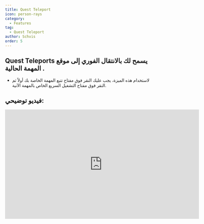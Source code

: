 ```yaml
---
title: Quest Teleport
icon: person-rays
category:
  - Features
tag:
  - Quest Teleport
author: Schvis
order: 5
---
```


## Quest Teleports يسمح لك بالانتقال الفوري إلى موقع المهمة الحالية .
- لاستخدام هذه الميزة، يجب عليك النقر فوق مفتاح تتبع المهمة الخاصة بك أولاً ثم النقر فوق مفتاح التشغيل السريع الخاص بالمهمة الآنية.

## فيديو توضيحي:

<div class="iframe-container"><iframe width="640" height="360" src="https://www.youtube.com/embed/HNdQu39G2Tc?list=PL5eI1Tb64p56g27qfYk7VuFTz4FK6YrKa" title="Korepi - QuestTP" frameborder="0" allow="accelerometer; autoplay; clipboard-write; encrypted-media; gyroscope; picture-in-picture; web-share" allowfullscreen></iframe></div>
